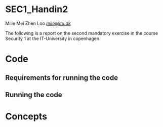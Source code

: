 # SEC1_Handin2

Mille Mei Zhen Loo *milo@itu.dk*

The following is a report on the second mandatory exercise in the course Security 1 at the IT-University in copenhagen.

# Code

## Requirements for running the code


## Running the code


# Concepts
